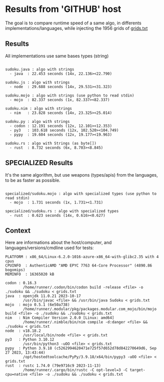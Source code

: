 # Results from 'GITHUB' host

The goal is to compare runtime speed of a same algo, in differents implementations/languages, while injecting the 1956 grids of [grids.txt](grids.txt)

## Results

All implementations use same bases types (string)

```

sudoku.java : algo with strings
  - java  : 22.453 seconds (14x, 22.136><22.790)

sudoku.js : algo with strings
  - node  : 29.688 seconds (14x, 29.531><31.323)

sudoku.mojo : algo with strings (use python to read stdin)
  - mojo  : 82.337 seconds (1x, 82.337><82.337)

sudoku.nim : algo with strings
  - nim   : 23.828 seconds (14x, 23.325><25.014)

sudoku.py : algo with strings
  - codon : 12.191 seconds (12x, 12.101><12.353)
  - py3   : 103.618 seconds (12x, 102.520><104.749)
  - pypy  : 19.604 seconds (12x, 19.177><19.963)

sudoku.rs : algo with Strings (as byte[])
  - rust  : 8.732 seconds (6x, 8.703><8.845)

```

## SPECIALIZED Results

It's the same algorithm, but use weapons (types/apis) from the languages, to be as faster as possible.

```

specialized/sudoku.mojo : algo with specialized types (use python to read stdin)
  - mojo  : 1.731 seconds (1x, 1.731><1.731)

specialized/sudoku.rs : algo with specialized types
  - rust  : 0.623 seconds (14x, 0.616><0.627)

```
## Context

Here are informations about the host/computer, and languages/versions/cmdline used for tests:
```
PLATFORM : x86_64/Linux-6.2.0-1016-azure-x86_64-with-glibc2.35 with 4 cpus
CPUINFO  : AuthenticAMD "AMD EPYC 7763 64-Core Processor" (4890.86 bogomips)
MEMINFO  : 16365020 kB

codon : 0.16.3
        /home/runner/.codon/bin/codon build -release <file> -o ./sudoku && ./sudoku < grids.txt
java  : openjdk 11.0.21 2023-10-17
        /usr/bin/javac <file> && /usr/bin/java Sudoku < grids.txt
mojo  : mojo 0.5.1 (6e50a738)
        /home/runner/.modular/pkg/packages.modular.com_mojo/bin/mojo build <file> -o ./sudoku && ./sudoku < grids.txt
nim   : Nim Compiler Version 2.0.0 [Linux: amd64]
        /home/runner/.nimble/bin/nim compile -d:danger <file> && ./sudoku < grids.txt
node  : v18.18.2
        /usr/local/bin/node <file> < grids.txt
py3   : Python 3.10.12
        /usr/bin/python3 -uOO <file> < grids.txt
pypy  : Python 3.9.18 (c5262994620471e725f57d652d78d842270649d6, Sep 27 2023, 13:43:44)
        /opt/hostedtoolcache/PyPy/3.9.18/x64/bin/pypy3 -uOO <file> < grids.txt
rust  : rustc 1.74.0 (79e9716c9 2023-11-13)
        /home/runner/.cargo/bin/rustc -C opt-level=3 -C target-cpu=native <file> -o ./sudoku && ./sudoku < grids.txt

```


